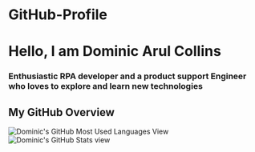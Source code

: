 # GitHub-Profile
<h1>Hello, I am Dominic Arul Collins</h1>
<h3>Enthusiastic RPA developer and a product support Engineer who loves to explore and learn new technologies</h3>

<h2>My GitHub Overview</h2>

<img src="https://github-readme-stats.vercel.app/api/top-langs?username=domaj8366&show_icons=true&locale=en&layout=compact" alt="Dominic's GitHub Most Used Languages View" />

<img src="https://github-readme-stats.vercel.app/api?username=domaj8366&show_icons=true&locale=en&layout=compact" alt="Dominic's GitHub Stats view" />

